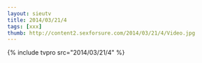```yaml
--- 
layout: sieutv
title: 2014/03/21/4
tags: [xxx]
thumb: http://content2.sexforsure.com/2014/03/21/4/Video.jpg
---
```

{% include tvpro src="2014/03/21/4" %} 
